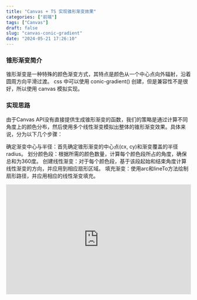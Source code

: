 ```yaml
---
title: "Canvas + TS 实现锥形渐变效果"
categories: ["前端"]
tags: ["Canvas"]
draft: false
slug: "canvas-conic-gradient"
date: "2024-05-21 17:26:10"
---
```


### 锥形渐变简介
锥形渐变是一种特殊的颜色渐变方式，其特点是颜色从一个中心点向外辐射，沿着圆周方向平滑过渡。
css 中可以使用 conic-gradient() 创建，但是兼容性不是很好，所以使用 canvas 模拟实现。

### 实现思路
由于Canvas API没有直接提供生成锥形渐变的函数，我们的策略是通过计算不同角度上的颜色分布，然后使用多个线性渐变模拟出整体的锥形渐变效果。具体来说，分为以下几个步骤：

确定渐变中心与半径：首先确定锥形渐变的中心点(cx, cy)和渐变覆盖的半径radius。
划分颜色段：根据所需的颜色数量，计算每个颜色段所占的角度，确保总和为360度。
创建线性渐变：对于每个颜色段，基于该段起始和结束角度计算线性渐变的方向，并应用到相应扇形区域。
填充渐变：使用arc和lineTo方法绘制扇形路径，并应用相应的线性渐变填充。

<iframe height="300" style="width: 100%;" scrolling="no" title="Untitled" src="https://codepen.io/zhangchen915/embed/OJYbNML?default-tab=html%2Cresult" frameborder="no" loading="lazy" allowtransparency="true" allowfullscreen="true">
  See the Pen <a href="https://codepen.io/zhangchen915/pen/OJYbNML">
  Untitled</a> by zhangchen (<a href="https://codepen.io/zhangchen915">@zhangchen915</a>)
  on <a href="https://codepen.io">CodePen</a>.
</iframe>

